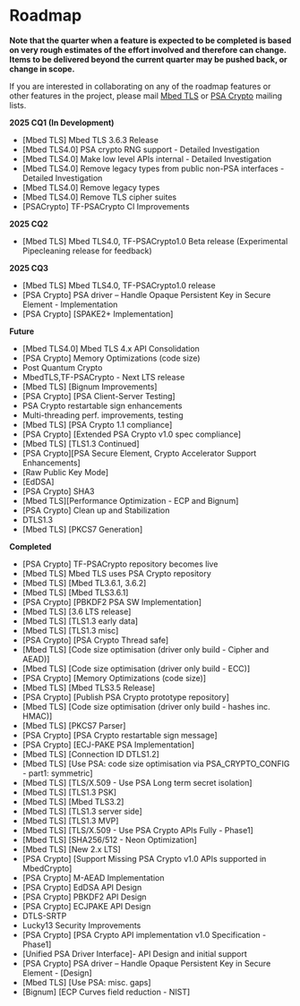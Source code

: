 # Roadmap

**Note that the quarter when a feature is expected to be completed is based on very rough estimates of the effort involved and therefore can change. Items to be delivered beyond the current quarter may be pushed back, or change in scope.**

If you are interested in collaborating on any of the roadmap features or other features in the project, please mail [Mbed TLS](https://lists.trustedfirmware.org/mailman/listinfo/mbed-tls) or [PSA Crypto](https://lists.trustedfirmware.org/mailman/listinfo/psa-crypto) mailing lists.

**2025 CQ1 (In Development)**
* [Mbed TLS] Mbed TLS 3.6.3 Release  
* [Mbed TLS4.0] PSA crypto RNG support - Detailed Investigation
* [Mbed TLS4.0] Make low level APIs internal - Detailed Investigation
* [Mbed TLS4.0] Remove legacy types from public non-PSA interfaces - Detailed Investigation
* [Mbed TLS4.0] Remove legacy types
* [Mbed TLS4.0] Remove TLS cipher suites 
* [PSACrypto] TF-PSACrypto CI Improvements 

**2025 CQ2**
* [Mbed TLS] Mbed TLS4.0, TF-PSACrypto1.0 Beta release (Experimental Pipecleaning release for feedback)    


**2025 CQ3**
* [Mbed TLS] Mbed TLS4.0, TF-PSACrypto1.0 release
* [PSA Crypto] PSA driver – Handle Opaque Persistent Key in Secure Element - Implementation
* [PSA Crypto] [SPAKE2+ Implementation]
 
**Future**
 * [Mbed TLS4.0] Mbed TLS 4.x API Consolidation 
 * [PSA Crypto] Memory Optimizations (code size)
 * Post Quantum Crypto
 * MbedTLS,TF-PSACrypto - Next LTS release 
 * [Mbed TLS] [Bignum Improvements]
 * [PSA Crypto] [PSA Client-Server Testing] 
 * PSA Crypto restartable sign enhancements
 * Multi-threading perf. improvements, testing
 * [Mbed TLS] [PSA Crypto 1.1 compliance]
 * [PSA Crypto] [Extended PSA Crypto v1.0 spec compliance]
 * [Mbed TLS] [TLS1.3 Continued]
 * [PSA Crypto][PSA Secure Element, Crypto Accelerator Support Enhancements]
 * [Raw Public Key Mode]
 * [EdDSA]
 * [PSA Crypto] SHA3
 * [Mbed TLS][Performance Optimization - ECP and Bignum]
 * [PSA Crypto] Clean up and Stabilization 
 * DTLS1.3 
 * [Mbed TLS] [PKCS7 Generation]


**Completed**
* [PSA Crypto] TF-PSACrypto repository becomes live
* [Mbed TLS] Mbed TLS uses PSA Crypto repository 
* [Mbed TLS] [Mbed TL3.6.1, 3.6.2]
* [Mbed TLS] [Mbed TLS3.6.1]
* [PSA Crypto] [PBKDF2 PSA SW Implementation]
* [Mbed TLS] [3.6 LTS release]
* [Mbed TLS] [TLS1.3 early data] 
* [Mbed TLS] [TLS1.3 misc] 
* [PSA Crypto] [PSA Crypto Thread safe] 
* [Mbed TLS] [Code size optimisation (driver only build - Cipher and AEAD)]
* [Mbed TLS] [Code size optimisation (driver only build - ECC)]
* [PSA Crypto] [Memory Optimizations (code size)]
* [Mbed TLS] [Mbed TLS3.5 Release]
* [PSA Crypto] [Publish PSA Crypto prototype repository]
* [Mbed TLS] [Code size optimisation (driver only build - hashes inc. HMAC)]
* [Mbed TLS] [PKCS7 Parser]
* [PSA Crypto] [PSA Crypto restartable sign message]
* [PSA Crypto] [ECJ-PAKE PSA Implementation]
* [Mbed TLS] [Connection ID DTLS1.2]
* [Mbed TLS] [Use PSA: code size optimisation via PSA_CRYPTO_CONFIG - part1: symmetric]
* [Mbed TLS] [TLS/X.509​ - Use PSA Long term secret isolation]
* [Mbed TLS] [TLS1.3 PSK]
* [Mbed TLS] [Mbed TLS3.2]
* [Mbed TLS] [TLS1.3 server side]
* [Mbed TLS] [TLS1.3 MVP]
* [Mbed TLS] [TLS/X.509​ - Use PSA Crypto APIs Fully​ - Phase1]
* [Mbed TLS] [​SHA256/512 - Neon Optimization]
* [Mbed TLS] [New 2.x LTS]
* [PSA Crypto] [Support Missing PSA Crypto v1.0 APIs supported in MbedCrypto]
* [PSA Crypto]​ M-AEAD Implementation
* [PSA Crypto]​ EdDSA API  Design 
* [PSA Crypto]​ PBKDF2 API  Design 
* [PSA Crypto]​ ECJPAKE API Design  ​
* DTLS-SRTP 
* Lucky13 Security Improvements 
* [PSA Crypto] [PSA Crypto API implementation v1.0 Specification - Phase1]
* [Unified PSA Driver Interface]- API Design and initial support
* [PSA Crypto] PSA driver – Handle Opaque Persistent Key in Secure Element - [Design]
* [Mbed TLS] [Use PSA: misc. gaps]
* [Bignum] [ECP Curves field reduction - NIST]







